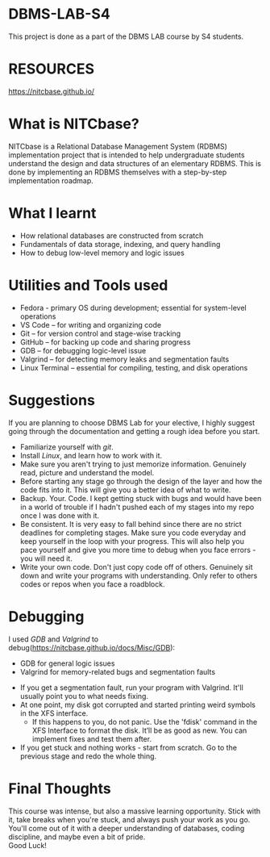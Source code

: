 # DBMS-LAB-S4
This project is done as a part of the DBMS LAB course by S4 students.

# RESOURCES
https://nitcbase.github.io/



# What is NITCbase?
NITCbase is a Relational Database Management System (RDBMS) implementation project that is intended to help undergraduate students understand the design and data structures of an elementary RDBMS. This is done by implementing an RDBMS themselves with a step-by-step implementation roadmap.



# What I learnt
* How relational databases are constructed from scratch
* Fundamentals of data storage, indexing, and query handling
* How to debug low-level memory and logic issues

# Utilities and Tools used
* Fedora - primary OS during development; essential for system-level operations
* VS Code – for writing and organizing code
* Git – for version control and stage-wise tracking
* GitHub – for backing up code and sharing progress
* GDB – for debugging logic-level issue
* Valgrind – for detecting memory leaks and segmentation faults
* Linux Terminal – essential for compiling, testing, and disk operations



# Suggestions
If you are planning to choose DBMS Lab for your elective, I highly suggest going through the documentation and getting a rough idea before you start. 
* Familiarize yourself with *git*.
* Install *Linux*, and learn how to work with it.
* Make sure you aren't trying to just memorize information. Genuinely read, picture and understand the model.
* Before starting any stage go through the design of the layer and how the code fits into it. This will give you a better idea of what to write.
* Backup. Your. Code. I kept getting stuck with bugs and would have been in a world of trouble if I hadn't pushed each of my stages into my repo once I was done with it. 
* Be consistent. It is very easy to fall behind since there are no strict deadlines for completing stages. Make sure you code everyday and keep yourself in the loop with your progress. This will also help you pace yourself and give you more time to debug when you face errors - you will need it. 
* Write your own code. Don't just copy code off of others. Genuinely sit down and write your programs with understanding. Only refer to others codes or repos when you face a roadblock.



# Debugging
I used *GDB* and *Valgrind* to debug(https://nitcbase.github.io/docs/Misc/GDB):
  - GDB for general logic issues
  - Valgrind for memory-related bugs and segmentation faults
* If you get a segmentation fault, run your program with Valgrind. It'll usually point you to what needs fixing.
* At one point, my disk got corrupted and started printing weird symbols in the XFS interface.
  - If this happens to you, do not panic. Use the 'fdisk' command in the XFS Interface to format the disk. It’ll be as good as new. You can implement fixes and test them after.
* If you get stuck and nothing works - start from scratch. Go to the previous stage and redo the whole thing.

# Final Thoughts
This course was intense, but also a massive learning opportunity. Stick with it, take breaks when you're stuck, and always push your work as you go. You'll come out of it with a deeper understanding of databases, coding discipline, and maybe even a bit of pride.<br>
Good Luck!
